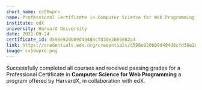 ```yaml
---
short_name: cs50wpro
name: Professional Certificate in Computer Science for Web Programming
institute: edX
university: Harvard University
date: 2021-09-24
certificate_id: d598e920b09d494d8cfd30e2869882a3
link: https://credentials.edx.org/credentials/d598e920b09d494d8cfd30e2869882a3/
image: cs50wpro.png
---
```


Successfully completed all courses and received passing grades for a Professional Certificate in **Computer Science for Web Programming** a program offered by HarvardX, in collaboration
with edX.
